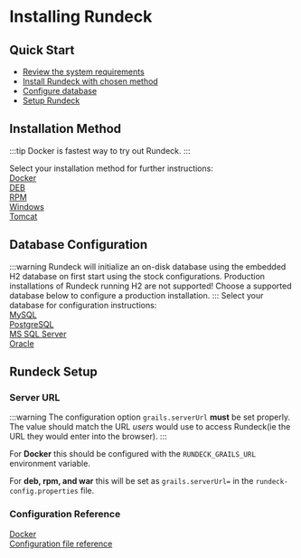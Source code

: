 # Installing Rundeck

## Quick Start
* [Review the system requirements](/administration/install/system-requirements)
* [Install Rundeck with chosen method](#installation-method)
* [Configure database](#database-configuration)
* [Setup Rundeck](#rundeck-setup)

## Installation Method
:::tip
Docker is fastest way to try out Rundeck.
:::

Select your installation method for further instructions:  
[Docker](/administration/install/docker)  
[DEB](/administration/install/linux-deb)  
[RPM](/administration/install/linux-rpm)  
[Windows](/administration/install/windows)  
[Tomcat](/administration/install/tomcat)  

## Database Configuration
:::warning
Rundeck will initialize an on-disk database using the embedded H2 database
on first start using the stock configurations. Production installations of
Rundeck running H2 are not supported! Choose a supported database below
to configure a production installation.
:::
Select your database for configuration instructions:  
[MySQL](/administration/configuration/database/mysql)  
[PostgreSQL](/administration/configuration/database/postgres)  
[MS SQL Server](/administration/configuration/database/mssql)  
[Oracle](/administration/configuration/database/oracle)  

## Rundeck Setup

### Server URL
:::warning
The configuration option `grails.serverUrl` **must** be set properly. The
value should match the URL *users* would use to access Rundeck(ie the URL
they would enter into the browser).
:::

For **Docker** this should be configured with the `RUNDECK_GRAILS_URL` environment variable.

For **deb, rpm, and war** this will be set as `grails.serverUrl=` in the `rundeck-config.properties`
file.

### Configuration Reference
[Docker](/administration/configuration/docker)  
[Configuration file reference](/administration/configuration/config-file-reference)  